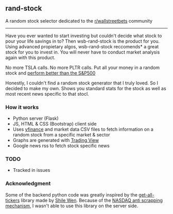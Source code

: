 ## rand-stock

A random stock selector dedicated to the [r/wallstreetbets](https://reddit.com/r/wallstreetbets) community

-------
Have you ever wanted to start investing but couldn't decide what stock to pour your life savings in to? Then wsb-rand-stock is the product for you. Using advanced propietary algos, wsb-rand-stock reccomends* a great stock for you to invest in. You will never have to conduct market analysis again with this product. 

No more TSLA calls. No more PLTR calls. Put all your money in a random stock and [perform better than the S&P500](https://www.youtube.com/watch?v=NfSGm9DDQ3o&ab_channel=Node14)

Honestly, I couldn't find a random stock generator that I truly loved. So I decided to make my own. Shows you standard stats for the stock as well as most recent news specific to that stocl.

### How it works
- Python server (Flask)
- JS, HTML & CSS (Bootstrap) client side
- Uses [yfinance](https://pypi.org/project/yfinance/) and market data CSV files to fetch information on a random stock from a specific market & sector
- Graphs are generated with [Trading View](https://www.tradingview.com/)
- Google news rss to fetch stock specific news


### TODO
- Tracked in issues

### Acknowledgment
Some of the backend python code was greatly inspired by the [get-all-tickers](https://github.com/shilewenuw/get_all_tickers) library made by [Shile Wen](https://github.com/shilewenuw). Because of the [NASDAQ anti scrapping mechanism](https://github.com/shilewenuw/get_all_tickers/issues/4), I wasn't able to use this library on the server side.

